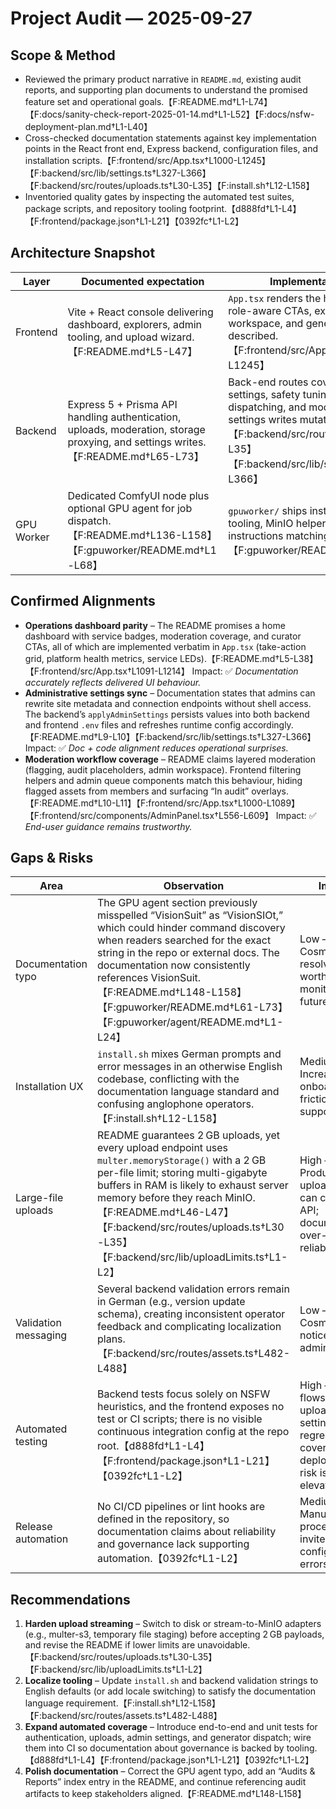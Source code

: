 # Project Audit — 2025-09-27

## Scope & Method
- Reviewed the primary product narrative in `README.md`, existing audit reports, and supporting plan documents to understand the promised feature set and operational goals.【F:README.md†L1-L74】【F:docs/sanity-check-report-2025-01-14.md†L1-L52】【F:docs/nsfw-deployment-plan.md†L1-L40】
- Cross-checked documentation statements against key implementation points in the React front end, Express backend, configuration files, and installation scripts.【F:frontend/src/App.tsx†L1000-L1245】【F:backend/src/lib/settings.ts†L327-L366】【F:backend/src/routes/uploads.ts†L30-L35】【F:install.sh†L12-L158】
- Inventoried quality gates by inspecting the automated test suites, package scripts, and repository tooling footprint.【d888fd†L1-L4】【F:frontend/package.json†L1-L21】【0392fc†L1-L2】

## Architecture Snapshot
| Layer | Documented expectation | Implementation status |
| ----- | ---------------------- | --------------------- |
| Frontend | Vite + React console delivering dashboard, explorers, admin tooling, and upload wizard.【F:README.md†L5-L47】 | `App.tsx` renders the home trust panel, role-aware CTAs, explorers, admin workspace, and generator integration as described.【F:frontend/src/App.tsx†L1091-L1245】 |
| Backend | Express 5 + Prisma API handling authentication, uploads, moderation, storage proxying, and settings writes.【F:README.md†L65-L73】 | Back-end routes cover uploads, admin settings, safety tuning, generator dispatching, and moderation workflows; settings writes mutate `.env` files directly.【F:backend/src/routes/uploads.ts†L30-L35】【F:backend/src/lib/settings.ts†L327-L366】 |
| GPU Worker | Dedicated ComfyUI node plus optional GPU agent for job dispatch.【F:README.md†L136-L158】【F:gpuworker/README.md†L1-L68】 | `gpuworker/` ships installer, rollback tooling, MinIO helpers, and agent service instructions matching the docs.【F:gpuworker/README.md†L1-L112】 |

## Confirmed Alignments
- **Operations dashboard parity** – The README promises a home dashboard with service badges, moderation coverage, and curator CTAs, all of which are implemented verbatim in `App.tsx` (take-action grid, platform health metrics, service LEDs).【F:README.md†L5-L38】【F:frontend/src/App.tsx†L1091-L1214】 Impact: ✅ *Documentation accurately reflects delivered UI behaviour.*
- **Administrative settings sync** – Documentation states that admins can rewrite site metadata and connection endpoints without shell access. The backend’s `applyAdminSettings` persists values into both backend and frontend `.env` files and refreshes runtime config accordingly.【F:README.md†L9-L10】【F:backend/src/lib/settings.ts†L327-L366】 Impact: ✅ *Doc + code alignment reduces operational surprises.*
- **Moderation workflow coverage** – README claims layered moderation (flagging, audit placeholders, admin workspace). Frontend filtering helpers and admin queue components match this behaviour, hiding flagged assets from members and surfacing “In audit” overlays.【F:README.md†L10-L11】【F:frontend/src/App.tsx†L1000-L1089】【F:frontend/src/components/AdminPanel.tsx†L556-L609】 Impact: ✅ *End-user guidance remains trustworthy.*

## Gaps & Risks
| Area | Observation | Impact |
| --- | --- | --- |
| Documentation typo | The GPU agent section previously misspelled “VisionSuit” as “VisionSIOt,” which could hinder command discovery when readers searched for the exact string in the repo or external docs. The documentation now consistently references VisionSuit.【F:README.md†L148-L158】【F:gpuworker/README.md†L61-L73】【F:gpuworker/agent/README.md†L1-L24】 | Low – Cosmetic, now resolved but worth monitoring in future edits. |
| Installation UX | `install.sh` mixes German prompts and error messages in an otherwise English codebase, conflicting with the documentation language standard and confusing anglophone operators.【F:install.sh†L12-L158】 | Medium – Increases onboarding friction and support load. |
| Large-file uploads | README guarantees 2 GB uploads, yet every upload endpoint uses `multer.memoryStorage()` with a 2 GB per-file limit; storing multi-gigabyte buffers in RAM is likely to exhaust server memory before they reach MinIO.【F:README.md†L46-L47】【F:backend/src/routes/uploads.ts†L30-L35】【F:backend/src/lib/uploadLimits.ts†L1-L2】 | High – Production upload jobs can crash the API; documentation over-promises reliability. |
| Validation messaging | Several backend validation errors remain in German (e.g., version update schema), creating inconsistent operator feedback and complicating localization plans.【F:backend/src/routes/assets.ts†L482-L488】 | Low – Cosmetic but noticeable to admins. |
| Automated testing | Backend tests focus solely on NSFW heuristics, and the frontend exposes no test or CI scripts; there is no visible continuous integration config at the repo root.【d888fd†L1-L4】【F:frontend/package.json†L1-L21】【0392fc†L1-L2】 | High – Critical flows (auth, uploads, settings) lack regression coverage; deployment risk is elevated. |
| Release automation | No CI/CD pipelines or lint hooks are defined in the repository, so documentation claims about reliability and governance lack supporting automation.【0392fc†L1-L2】 | Medium – Manual processes invite drift and configuration errors. |

## Recommendations
1. **Harden upload streaming** – Switch to disk or stream-to-MinIO adapters (e.g., multer-s3, temporary file staging) before accepting 2 GB payloads, and revise the README if lower limits are unavoidable.【F:backend/src/routes/uploads.ts†L30-L35】【F:backend/src/lib/uploadLimits.ts†L1-L2】
2. **Localize tooling** – Update `install.sh` and backend validation strings to English defaults (or add locale switching) to satisfy the documentation language requirement.【F:install.sh†L12-L158】【F:backend/src/routes/assets.ts†L482-L488】
3. **Expand automated coverage** – Introduce end-to-end and unit tests for authentication, uploads, admin settings, and generator dispatch; wire them into CI so documentation about governance is backed by tooling.【d888fd†L1-L4】【F:frontend/package.json†L1-L21】【0392fc†L1-L2】
4. **Polish documentation** – Correct the GPU agent typo, add an “Audits & Reports” index entry in the README, and continue referencing audit artifacts to keep stakeholders aligned.【F:README.md†L148-L158】
